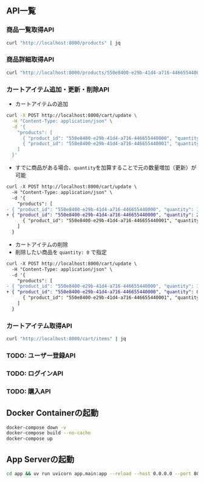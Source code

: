 
## API一覧

### 商品一覧取得API
```bash
curl "http://localhost:8000/products" | jq
```

### 商品詳細取得API
```bash
curl "http://localhost:8000/products/550e8400-e29b-41d4-a716-446655440000" | jq
```

### カートアイテム追加・更新・削除API

- カートアイテムの追加
```bash
curl -X POST http://localhost:8000/cart/update \
  -H "Content-Type: application/json" \
  -d '{
    "products": [
      { "product_id": "550e8400-e29b-41d4-a716-446655440000", "quantity": 1 },
      { "product_id": "550e8400-e29b-41d4-a716-446655440001", "quantity": 2 }
    ]
  }'
```
  - すでに商品がある場合、`quantity`を加算することで元の数量増加（更新）が可能

```diff
curl -X POST http://localhost:8000/cart/update \
  -H "Content-Type: application/json" \
  -d '{
    "products": [
- { "product_id": "550e8400-e29b-41d4-a716-446655440000", "quantity": 1 },
+ { "product_id": "550e8400-e29b-41d4-a716-446655440000", "quantity": 2 }
      { "product_id": "550e8400-e29b-41d4-a716-446655440001", "quantity": 2 }
    ]
  }
```

- カートアイテムの削除
 - 削除したい商品を `quantity: 0` で指定
```diff
curl -X POST http://localhost:8000/cart/update \
  -H "Content-Type: application/json" \
  -d '{
    "products": [
- { "product_id": "550e8400-e29b-41d4-a716-446655440000", "quantity": 1 },
+ { "product_id": "550e8400-e29b-41d4-a716-446655440000", "quantity": 0 }
      { "product_id": "550e8400-e29b-41d4-a716-446655440001", "quantity": 2 }
    ]
  }
```

### カートアイテム取得API
```bash
curl "http://localhost:8000/cart/items" | jq
```

### TODO: ユーザー登録API

### TODO: ログインAPI

### TODO: 購入API



## Docker Containerの起動
```bash
docker-compose down -v
docker-compose build --no-cache
docker-compose up
```

## App Serverの起動
```bash
cd app && uv run uvicorn app.main:app --reload --host 0.0.0.0 --port 8000
```